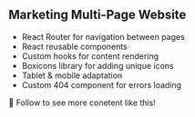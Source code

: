 ## Marketing Multi-Page Website

* React Router for navigation between pages
* React reusable components
* Custom hooks for content rendering
* Boxicons library for adding unique icons
* Tablet & mobile adaptation
* Custom 404 component for errors loading

💙 Follow to see more conetent like this!